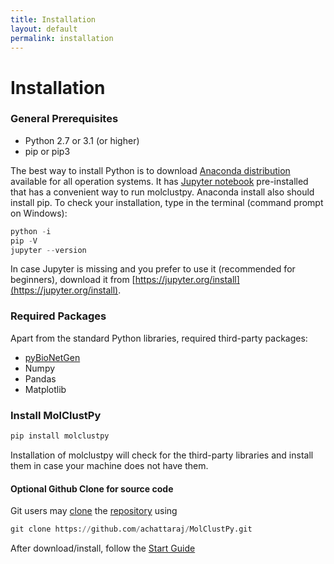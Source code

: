 ```yaml
---
title: Installation
layout: default
permalink: installation
---
```


# Installation

### General Prerequisites
  - Python 2.7 or 3.1 (or higher) 
  - pip or pip3

The best way to install Python is to download [Anaconda distribution](https://www.anaconda.com/products/distribution) available for all operation systems. It has [Jupyter notebook](https://jupyter.org/) pre-installed that has a convenient way to run molclustpy. Anaconda install also should install pip. To check your installation, type in the terminal (command prompt on Windows):
```python
python -i
pip -V
jupyter --version 
```
In case Jupyter is missing and you prefer to use it (recommended for beginners), download it from [https://jupyter.org/install](https://jupyter.org/install).

### Required Packages
Apart from the standard Python libraries, required third-party packages: 
* [pyBioNetGen](https://pybionetgen.readthedocs.io/en/latest/)
* Numpy
* Pandas 
* Matplotlib   

### Install MolClustPy 

```python
pip install molclustpy
```
Installation of molclustpy will check for the third-party libraries and install them in case your machine does not have them.  


#### Optional Github Clone for source code

Git users may [clone](https://docs.github.com/en/repositories/creating-and-managing-repositories/cloning-a-repository) the [repository](https://github.com/achattaraj/MolClustPy) using 
```python
git clone https://github.com/achattaraj/MolClustPy.git
```

 
 After download/install, follow the [Start Guide](https://molclustpy.github.io/quickstartJupyter)
 

